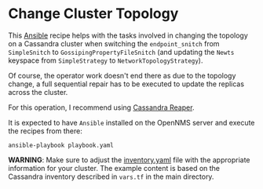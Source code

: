 # Change Cluster Topology

This [Ansible](https://www.ansible.com/) recipe helps with the tasks involved in changing the topology on a Cassandra cluster when switching the `endpoint_snitch` from `SimpleSnitch` to `GossipingPropertyFileSnitch` (and updating the `Newts` keyspace from `SimpleStrategy` to `NetworkTopologyStrategy`).

Of course, the operator work doesn't end there as due to the topology change, a full sequential repair has to be executed to update the replicas across the cluster.

For this operation, I recommend using [Cassandra Reaper](http://cassandra-reaper.io/).

It is expected to have `Ansible` installed on the OpenNMS server and execute the recipes from there:

```bash=
ansible-playbook playbook.yaml
```

**WARNING**: Make sure to adjust the [inventory.yaml](inventory.yaml) file with the appropriate information for your cluster. The example content is based on the Cassandra inventory described in `vars.tf` in the main directory.